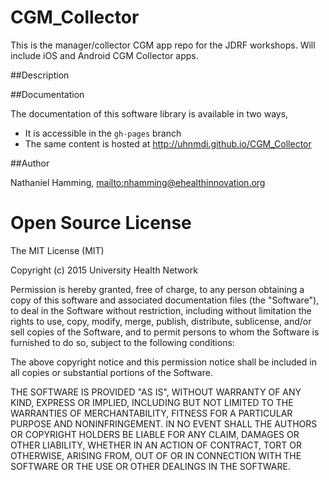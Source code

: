 CGM_Collector
=============

This is the manager/collector CGM app repo for the JDRF workshops. Will include iOS and Android CGM Collector apps.

##Description

##Documentation

The documentation of this software library is available in two ways,

* It is accessible in the `gh-pages` branch
* The same content is hosted at http://uhnmdi.github.io/CGM_Collector 

##Author

Nathaniel Hamming, <mailto:nhamming@ehealthinnovation.org>


Open Source License
===================

The MIT License (MIT)

Copyright (c) 2015 University Health Network

Permission is hereby granted, free of charge, to any person obtaining a copy
of this software and associated documentation files (the "Software"), to deal
in the Software without restriction, including without limitation the rights
to use, copy, modify, merge, publish, distribute, sublicense, and/or sell
copies of the Software, and to permit persons to whom the Software is
furnished to do so, subject to the following conditions:

The above copyright notice and this permission notice shall be included in
all copies or substantial portions of the Software.

THE SOFTWARE IS PROVIDED "AS IS", WITHOUT WARRANTY OF ANY KIND, EXPRESS OR
IMPLIED, INCLUDING BUT NOT LIMITED TO THE WARRANTIES OF MERCHANTABILITY,
FITNESS FOR A PARTICULAR PURPOSE AND NONINFRINGEMENT. IN NO EVENT SHALL THE
AUTHORS OR COPYRIGHT HOLDERS BE LIABLE FOR ANY CLAIM, DAMAGES OR OTHER
LIABILITY, WHETHER IN AN ACTION OF CONTRACT, TORT OR OTHERWISE, ARISING FROM,
OUT OF OR IN CONNECTION WITH THE SOFTWARE OR THE USE OR OTHER DEALINGS IN
THE SOFTWARE.
